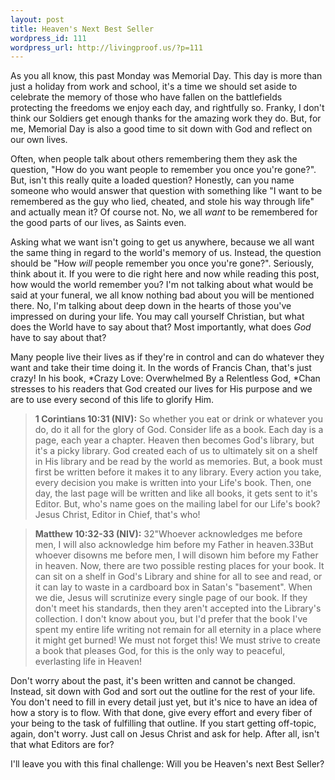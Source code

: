 ```yaml
--- 
layout: post
title: Heaven's Next Best Seller
wordpress_id: 111
wordpress_url: http://livingproof.us/?p=111
---
```

As you all know, this past Monday was Memorial Day. This day is more than just a holiday from work and school, it's a time we should set aside to celebrate the memory of those who have fallen on the battlefields protecting the freedoms we enjoy each day, and rightfully so. Franky, I don't think our Soldiers get enough thanks for the amazing work they do. But, for me, Memorial Day is also a good time to sit down with God and reflect on our own lives.

Often, when people talk about others remembering them they ask the question, "How do you want people to remember you once you're gone?". But, isn't this really quite a loaded question? Honestly, can you name someone who would answer that question with something like "I want to be remembered as the guy who lied, cheated, and stole his way through life" and actually mean it? Of course not. No, we all *want* to be remembered for the good parts of our lives, as Saints even.

Asking what we want isn't going to get us anywhere, because we all want the same thing in regard to the world's memory of us. Instead, the question should be "How *will* people remember you once you're gone?". Seriously, think about it. If you were to die right here and now while reading this post, how would the world remember you? I'm not talking about what would be said at your funeral, we all know nothing bad about you will be mentioned there. No, I'm talking about deep down in the hearts of those you've impressed on during your life. You may call yourself Christian, but what does the World have to say about that? Most importantly, what does *God* have to say about that?

Many people live their lives as if they're in control and can do whatever they want and take their time doing it. In the words of Francis Chan, that's just crazy! In his book, *Crazy Love: Overwhelmed By a Relentless God, *Chan stresses to his readers that God created our lives for His purpose and we are to use every second of this life to glorify Him.

> **1 Corintians 10:31 (NIV):** So whether you eat or drink or whatever you do, do it all for the glory of God.
Consider life as a book. Each day is a page, each year a chapter. Heaven then becomes God's library, but it's a picky library. God created each of us to ultimately sit on a shelf in His library and be read by the world as memories. But, a book must first be written before it makes it to any library. Every action you take, every decision you make is written into your Life's book. Then, one day, the last page will be written and like all books, it gets sent to it's Editor. But, who's name goes on the mailing label for our Life's book? Jesus Christ, Editor in Chief, that's who!

> **Matthew 10:32-33 (NIV):** 32"Whoever acknowledges me before men, I will also acknowledge him before my Father in heaven.33But whoever disowns me before men, I will disown him before my Father in heaven.
Now, there are two possible resting places for your book. It can sit on a shelf in God's Library and shine for all to see and read, or it can lay to waste in a cardboard box in Satan's "basement". When we die, Jesus will scrutinize every single page of our book. If they don't meet his standards, then they aren't accepted into the Library's collection. I don't know about you, but I'd prefer that the book I've spent my entire life writing not remain for all eternity in a place where it might get burned! We must not forget this! We must strive to create a book that pleases God, for this is the only way to peaceful, everlasting life in Heaven!

Don't worry about the past, it's been written and cannot be changed. Instead, sit down with God and sort out the outline for the rest of your life. You don't need to fill in every detail just yet, but it's nice to have an idea of how a story is to flow. With that done, give every effort and every fiber of your being to the task of fulfilling that outline. If you start getting off-topic, again, don't worry. Just call on Jesus Christ and ask for help. After all, isn't that what Editors are for?

I'll leave you with this final challenge: Will you be Heaven's next Best Seller?
